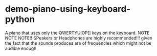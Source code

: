 # demo-piano-using-keyboard-python
A piano that uses only the QWERTYUIOP[] keys on the keyboard. 
NOTE NOTE NOTE!!
SPeakers or Headphones are highly recommended!!! given the fact that the sounds produces are of frequencies which might not be audible enough
